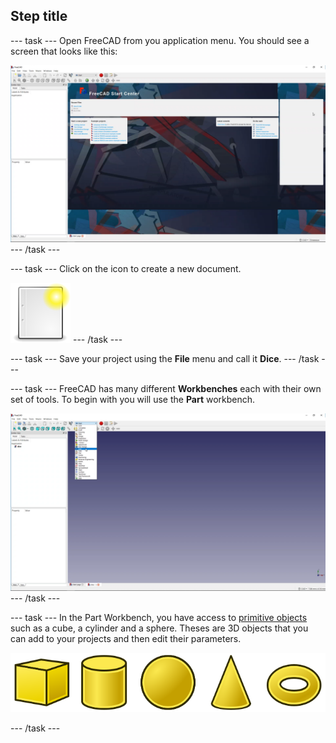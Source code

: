## Step title

--- task ---
Open FreeCAD from you application menu. You should see a screen that looks like this:

![FreeCAD user inteface](images/freecad-interface.png)
--- /task ---

--- task ---
Click on the icon to create a new document.

![document-new](images/document-new.png)
--- /task ---

--- task ---
Save your project using the **File** menu and call it **Dice**.
--- /task ---

--- task ---
FreeCAD has many different **Workbenches** each with their own set of tools. To begin with you will use the **Part** workbench.

![Part Workbench](images/part-workbench.png)
--- /task ---

--- task ---
In the Part Workbench, you have access to [primitive objects](https://en.wikipedia.org/wiki/Geometric_primitive#Common_primitives) such as a cube, a cylinder and a sphere. Theses are 3D objects that you can add to your projects and then edit their parameters.

![primitives](images/primitives.png)

--- /task ---
